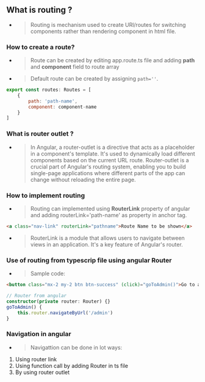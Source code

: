 ## What is routing ?
- >Routing is mechanism used to create URl/routes for switching components rather than rendering component in html file.

### How to create a route?
- >Route can be created by editing app.route.ts file and adding **path** and **component** field to route array
- >Default route can be created by assigning ```path=''```.
```js
export const routes: Routes = [
    {
        path: 'path-name',
        component: component-name
    }
]
```

### What is router outlet ?
- >In Angular, a router-outlet is a directive that acts as a placeholder in a component's template. It's used to dynamically load different components based on the current URL route. Router-outlet is a crucial part of Angular's routing system, enabling you to build single-page applications where different parts of the app can change without reloading the entire page.

### How to implement routing
- >Routing can implemented using **RouterLink** property of angular and adding routerLink='path-name' as property in anchor tag.
```html
<a class="nav-link" routerLink="pathname">Route Name to be shown</a>
```
- >RouterLink is a module that allows users to navigate between views in an application. It's a key feature of Angular's router.


### Use of routing from typescrip file using angular Router
- >Sample code:
```html
<button class="mx-2 my-2 btn btn-success" (click)="goToAdmin()">Go to admin</button>
```
```ts
// Router from angular
constructor(private router: Router) {}
goToAdmin() {
    this.router.navigateByUrl('/admin')
}
```

### Navigation in angular
- > Navigattion can be done in lot ways:
1. Using router link
2. Using function call by adding Router in ts file
3. By using router outlet